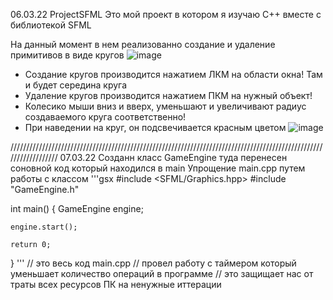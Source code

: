 06.03.22
ProjectSFML 
Это мой проект в котором я изучаю C++ вместе с библиотекой SFML

На данный момент в нем реализованно создание и удаление примитивов в виде кругов
![image](https://user-images.githubusercontent.com/93863311/156939845-70554b41-0c2d-49a7-9d02-63b44a26c30d.png)

- Создание кругов производится нажатием ЛКМ на области окна! Там и будет середина круга
- Удаление кругов производится нажатием ПКМ на нужный объект!
- Колесико мыши вниз и вверх, уменьшают и увеличивают радиус создаваемого круга соответственно!
- При наведении на круг, он подсвечивается красным цветом
![image](https://user-images.githubusercontent.com/93863311/156940043-f8ec7362-2c18-4556-9ec4-41e952d00f70.png)

//////////////////////////////////////////////////////////////////////////////////////////////////////////////////
07.03.22
Созданн класс GameEngine туда перенесен соновной код который находился в main
Упрощение main.cpp путем работы с классом
'''gsx
#include <SFML/Graphics.hpp>
#include "GameEngine.h"

int main()
{
	GameEngine engine;

	engine.start();
	
	return 0;
}
'''
// это весь код main.cpp
// провел работу с таймером который уменьшает количество операций в программе
// это защищает нас от траты всех ресурсов ПК на ненужные иттерации
